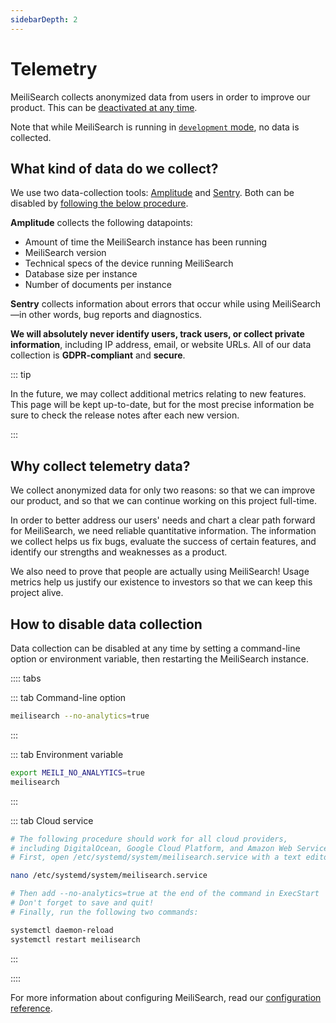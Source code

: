 ```yaml
---
sidebarDepth: 2
---
```


# Telemetry

MeiliSearch collects anonymized data from users in order to improve our product. This can be [deactivated at any time](#how-to-disable-data-collection).

Note that while MeiliSearch is running in [`development` mode](/reference/features/configuration.md#environment), no data is collected.

## What kind of data do we collect?

We use two data-collection tools: [Amplitude](https://amplitude.com/amplitude-analytics) and [Sentry](https://sentry.io/welcome/). Both can be disabled by [following the below procedure](#how-to-disable-data-collection).

**Amplitude** collects the following datapoints:

- Amount of time the MeiliSearch instance has been running
- MeiliSearch version
- Technical specs of the device running MeiliSearch
- Database size per instance
- Number of documents per instance

**Sentry** collects information about errors that occur while using MeiliSearch—in other words, bug reports and diagnostics.

**We will absolutely never identify users, track users, or collect private information**, including IP address, email, or website URLs. All of our data collection is **GDPR-compliant** and **secure**.

::: tip

In the future, we may collect additional metrics relating to new features. This page will be kept up-to-date, but for the most precise information be sure to check the release notes after each new version. <Badge text="soon" type="warn"/>

:::

## Why collect telemetry data?

We collect anonymized data for only two reasons: so that we can improve our product, and so that we can continue working on this project full-time.

In order to better address our users' needs and chart a clear path forward for MeiliSearch, we need reliable quantitative information. The information we collect helps us fix bugs, evaluate the success of certain features, and identify our strengths and weaknesses as a product.

We also need to prove that people are actually using MeiliSearch! Usage metrics help us justify our existence to investors so that we can keep this project alive.

## How to disable data collection

Data collection can be disabled at any time by setting a command-line option or environment variable, then restarting the MeiliSearch instance.

:::: tabs

::: tab Command-line option

```bash
meilisearch --no-analytics=true
```

:::

::: tab Environment variable

```bash
export MEILI_NO_ANALYTICS=true
meilisearch
```

:::

::: tab Cloud service

```bash
# The following procedure should work for all cloud providers,
# including DigitalOcean, Google Cloud Platform, and Amazon Web Services.
# First, open /etc/systemd/system/meilisearch.service with a text editor:

nano /etc/systemd/system/meilisearch.service

# Then add --no-analytics=true at the end of the command in ExecStart
# Don't forget to save and quit!
# Finally, run the following two commands:

systemctl daemon-reload
systemctl restart meilisearch
```

:::

::::

For more information about configuring MeiliSearch, read our [configuration reference](/reference/features/configuration.md).
